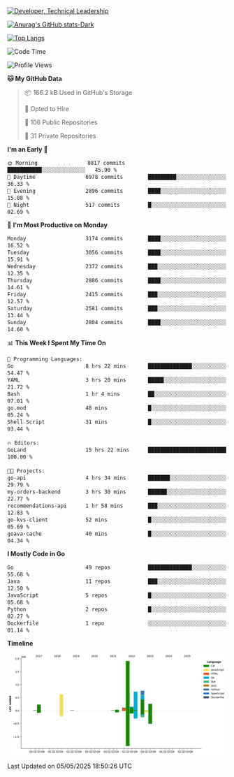 <div>
  <a href="https://www.linkedin.com/in/arielpineiro/" target="_blank" rel="nofollow noopener noreferrer">
    <img src="https://img.shields.io/badge/-LinkedIn-%230077B5?style=for-the-badge&logo=linkedin&logoColor=white" alt="Developer, Technical Leadership" title="Ariel Piñeiro">
  </a>
</div>

[![Anurag's GitHub stats-Dark](https://github-readme-stats.vercel.app/api?username=arielsrv&show_icons=true&theme=dark#gh-dark-mode-only)](https://github.com/anuraghazra/github-readme-stats#gh-dark-mode-only)

[![Top Langs](https://github-readme-stats.vercel.app/api/top-langs/?username=arielsrv&layout=compact&langs_count=10&theme=dark#gh-dark-mode-only)](https://github.com/anuraghazra/github-readme-stats&theme=dark#gh-dark-mode-only)

<!--START_SECTION:waka-->
![Code Time](http://img.shields.io/badge/Code%20Time-1%2C244%20hrs%2021%20mins-blue)

![Profile Views](http://img.shields.io/badge/Profile%20Views-1-blue)

**🐱 My GitHub Data** 

> 📦 166.2 kB Used in GitHub's Storage 
 > 
> 💼 Opted to Hire
 > 
> 📜 106 Public Repositories 
 > 
> 🔑 31 Private Repositories 
 > 
**I'm an Early 🐤** 

```text
🌞 Morning                8817 commits        ███████████░░░░░░░░░░░░░░   45.90 % 
🌆 Daytime                6978 commits        █████████░░░░░░░░░░░░░░░░   36.33 % 
🌃 Evening                2896 commits        ████░░░░░░░░░░░░░░░░░░░░░   15.08 % 
🌙 Night                  517 commits         █░░░░░░░░░░░░░░░░░░░░░░░░   02.69 % 
```
📅 **I'm Most Productive on Monday** 

```text
Monday                   3174 commits        ████░░░░░░░░░░░░░░░░░░░░░   16.52 % 
Tuesday                  3056 commits        ████░░░░░░░░░░░░░░░░░░░░░   15.91 % 
Wednesday                2372 commits        ███░░░░░░░░░░░░░░░░░░░░░░   12.35 % 
Thursday                 2806 commits        ████░░░░░░░░░░░░░░░░░░░░░   14.61 % 
Friday                   2415 commits        ███░░░░░░░░░░░░░░░░░░░░░░   12.57 % 
Saturday                 2581 commits        ███░░░░░░░░░░░░░░░░░░░░░░   13.44 % 
Sunday                   2804 commits        ████░░░░░░░░░░░░░░░░░░░░░   14.60 % 
```


📊 **This Week I Spent My Time On** 

```text
💬 Programming Languages: 
Go                       8 hrs 22 mins       ██████████████░░░░░░░░░░░   54.47 % 
YAML                     3 hrs 20 mins       █████░░░░░░░░░░░░░░░░░░░░   21.72 % 
Bash                     1 hr 4 mins         ██░░░░░░░░░░░░░░░░░░░░░░░   07.01 % 
go.mod                   48 mins             █░░░░░░░░░░░░░░░░░░░░░░░░   05.24 % 
Shell Script             31 mins             █░░░░░░░░░░░░░░░░░░░░░░░░   03.44 % 

🔥 Editors: 
GoLand                   15 hrs 22 mins      █████████████████████████   100.00 % 

🐱‍💻 Projects: 
go-api                   4 hrs 34 mins       ███████░░░░░░░░░░░░░░░░░░   29.79 % 
my-orders-backend        3 hrs 30 mins       ██████░░░░░░░░░░░░░░░░░░░   22.77 % 
recommendations-api      1 hr 58 mins        ███░░░░░░░░░░░░░░░░░░░░░░   12.83 % 
go-kvs-client            52 mins             █░░░░░░░░░░░░░░░░░░░░░░░░   05.69 % 
goava-cache              40 mins             █░░░░░░░░░░░░░░░░░░░░░░░░   04.34 % 
```

**I Mostly Code in Go** 

```text
Go                       49 repos            ██████████████░░░░░░░░░░░   55.68 % 
Java                     11 repos            ███░░░░░░░░░░░░░░░░░░░░░░   12.50 % 
JavaScript               5 repos             █░░░░░░░░░░░░░░░░░░░░░░░░   05.68 % 
Python                   2 repos             █░░░░░░░░░░░░░░░░░░░░░░░░   02.27 % 
Dockerfile               1 repo              ░░░░░░░░░░░░░░░░░░░░░░░░░   01.14 % 
```



**Timeline**

![Lines of Code chart](https://raw.githubusercontent.com/arielsrv/arielsrv/main/assets/bar_graph.png)


 Last Updated on 05/05/2025 18:50:26 UTC
<!--END_SECTION:waka-->
